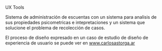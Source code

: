 UX Tools

Sistema de administración de escuentas con un sistema para analisis de sus propiedades psicometricas e intepretaciones y un sistema que solucione el problema de recolección de casos.

El proceso de diseño expresado en un caso de estudio de diseño de experiencia de usuario se puede ver en [www.carlosastorga.ar ](https://carlosastorga.ar/ux-tools/)
